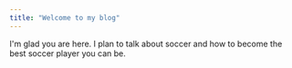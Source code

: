 ```yaml
---
title: "Welcome to my blog"
---
```


I'm glad you are here. I plan to talk about soccer and how to become the best soccer player you can be. 
